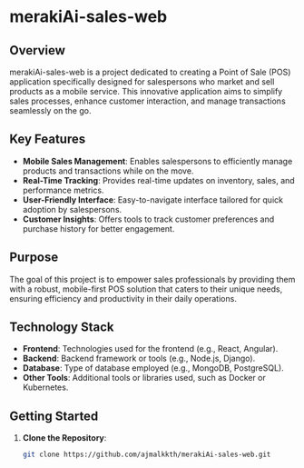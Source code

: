 # merakiAi-sales-web

## Overview
merakiAi-sales-web is a project dedicated to creating a Point of Sale (POS) application specifically designed for salespersons who market and sell products as a mobile service. This innovative application aims to simplify sales processes, enhance customer interaction, and manage transactions seamlessly on the go.

## Key Features
- **Mobile Sales Management**: Enables salespersons to efficiently manage products and transactions while on the move.
- **Real-Time Tracking**: Provides real-time updates on inventory, sales, and performance metrics.
- **User-Friendly Interface**: Easy-to-navigate interface tailored for quick adoption by salespersons.
- **Customer Insights**: Offers tools to track customer preferences and purchase history for better engagement.

## Purpose
The goal of this project is to empower sales professionals by providing them with a robust, mobile-first POS solution that caters to their unique needs, ensuring efficiency and productivity in their daily operations.

## Technology Stack
- **Frontend**: Technologies used for the frontend (e.g., React, Angular).
- **Backend**: Backend framework or tools (e.g., Node.js, Django).
- **Database**: Type of database employed (e.g., MongoDB, PostgreSQL).
- **Other Tools**: Additional tools or libraries used, such as Docker or Kubernetes.

## Getting Started
1. **Clone the Repository**:
   ```bash
   git clone https://github.com/ajmalkkth/merakiAi-sales-web.git
